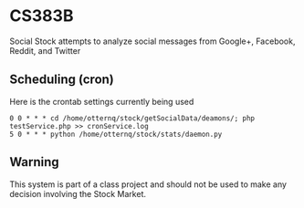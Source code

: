 CS383B
=======

Social Stock attempts to analyze social messages from Google+, Facebook, Reddit, and Twitter

Scheduling (cron)
-------
Here is the crontab settings currently being used

```
0 0 * * * cd /home/otternq/stock/getSocialData/deamons/; php testService.php >> cronService.log
5 0 * * * python /home/otternq/stock/stats/daemon.py
```

Warning
-------
This system is part of a class project and should not be used to make any decision involving the Stock Market.